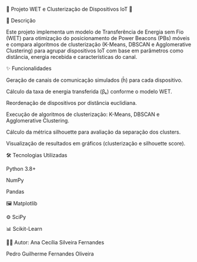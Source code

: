 🚀 Projeto WET e Clusterização de Dispositivos IoT 🎯

📖 Descrição

Este projeto implementa um modelo de Transferência de Energia sem Fio (WET) para otimização do posicionamento de Power Beacons (PBs) móveis e compara algoritmos de clusterização (K-Means, DBSCAN e Agglomerative Clustering) para agrupar dispositivos IoT com base em parâmetros como distância, energia recebida e características do canal.

✨ Funcionalidades

 Geração de canais de comunicação simulados (h̄) para cada dispositivo.

 Cálculo da taxa de energia transferida (βₖ) conforme o modelo WET.

 Reordenação de dispositivos por distância euclidiana.

 Execução de algoritmos de clusterização: K-Means, DBSCAN e Agglomerative Clustering.

 Cálculo da métrica silhouette para avaliação da separação dos clusters.

 Visualização de resultados em gráficos (clusterização e silhouette score).

🛠️ Tecnologias Utilizadas

 Python 3.8+

 NumPy

 Pandas

🖼️ Matplotlib

⚙️ SciPy

📊 Scikit-Learn

👩‍💻 Autor: 
   Ana Cecília Silveira Fernandes

   Pedro Guilherme Fernandes Oliveira 
